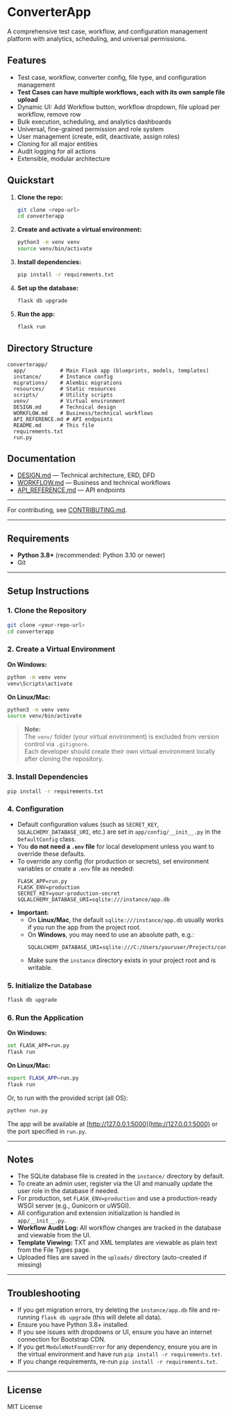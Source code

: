 # ConverterApp

A comprehensive test case, workflow, and configuration management platform with analytics, scheduling, and universal permissions.

## Features
- Test case, workflow, converter config, file type, and configuration management
- **Test Cases can have multiple workflows, each with its own sample file upload**
- Dynamic UI: Add Workflow button, workflow dropdown, file upload per workflow, remove row
- Bulk execution, scheduling, and analytics dashboards
- Universal, fine-grained permission and role system
- User management (create, edit, deactivate, assign roles)
- Cloning for all major entities
- Audit logging for all actions
- Extensible, modular architecture

## Quickstart

1. **Clone the repo:**
   ```sh
   git clone <repo-url>
   cd converterapp
   ```
2. **Create and activate a virtual environment:**
   ```sh
   python3 -m venv venv
   source venv/bin/activate
   ```
3. **Install dependencies:**
   ```sh
   pip install -r requirements.txt
   ```
4. **Set up the database:**
   ```sh
   flask db upgrade
   ```
5. **Run the app:**
   ```sh
   flask run
   ```

## Directory Structure

```
converterapp/
  app/           # Main Flask app (blueprints, models, templates)
  instance/      # Instance config
  migrations/    # Alembic migrations
  resources/     # Static resources
  scripts/       # Utility scripts
  venv/          # Virtual environment
  DESIGN.md      # Technical design
  WORKFLOW.md    # Business/technical workflows
  API_REFERENCE.md # API endpoints
  README.md      # This file
  requirements.txt
  run.py
```

## Documentation
- [DESIGN.md](DESIGN.md) — Technical architecture, ERD, DFD
- [WORKFLOW.md](WORKFLOW.md) — Business and technical workflows
- [API_REFERENCE.md](API_REFERENCE.md) — API endpoints

---
For contributing, see [CONTRIBUTING.md](CONTRIBUTING.md).

---

## Requirements
- **Python 3.8+** (recommended: Python 3.10 or newer)
- Git

---

## Setup Instructions

### 1. Clone the Repository
```sh
git clone <your-repo-url>
cd converterapp
```

### 2. Create a Virtual Environment
**On Windows:**
```sh
python -m venv venv
venv\Scripts\activate
```
**On Linux/Mac:**
```sh
python3 -m venv venv
source venv/bin/activate
```

> **Note:**  
> The `venv/` folder (your virtual environment) is excluded from version control via `.gitignore`.  
> Each developer should create their own virtual environment locally after cloning the repository.

### 3. Install Dependencies
```sh
pip install -r requirements.txt
```

### 4. Configuration
- Default configuration values (such as `SECRET_KEY`, `SQLALCHEMY_DATABASE_URI`, etc.) are set in `app/config/__init__.py` in the `DefaultConfig` class.
- You **do not need a `.env` file** for local development unless you want to override these defaults.
- To override any config (for production or secrets), set environment variables or create a `.env` file as needed:
  ```
  FLASK_APP=run.py
  FLASK_ENV=production
  SECRET_KEY=your-production-secret
  SQLALCHEMY_DATABASE_URI=sqlite:///instance/app.db
  ```
- **Important:**
  - On **Linux/Mac**, the default `sqlite:///instance/app.db` usually works if you run the app from the project root.
  - On **Windows**, you may need to use an absolute path, e.g.:
    ```
    SQLALCHEMY_DATABASE_URI=sqlite:///C:/Users/youruser/Projects/converterapp/instance/app.db
    ```
  - Make sure the `instance` directory exists in your project root and is writable.

### 5. Initialize the Database
```sh
flask db upgrade
```

### 6. Run the Application
**On Windows:**
```sh
set FLASK_APP=run.py
flask run
```
**On Linux/Mac:**
```sh
export FLASK_APP=run.py
flask run
```
Or, to run with the provided script (all OS):
```sh
python run.py
```

The app will be available at [http://127.0.0.1:5000](http://127.0.0.1:5000) or the port specified in `run.py`.

---

## Notes
- The SQLite database file is created in the `instance/` directory by default.
- To create an admin user, register via the UI and manually update the user role in the database if needed.
- For production, set `FLASK_ENV=production` and use a production-ready WSGI server (e.g., Gunicorn or uWSGI).
- All configuration and extension initialization is handled in `app/__init__.py`.
- **Workflow Audit Log:** All workflow changes are tracked in the database and viewable from the UI.
- **Template Viewing:** TXT and XML templates are viewable as plain text from the File Types page.
- Uploaded files are saved in the `uploads/` directory (auto-created if missing)

---

## Troubleshooting
- If you get migration errors, try deleting the `instance/app.db` file and re-running `flask db upgrade` (this will delete all data).
- Ensure you have Python 3.8+ installed.
- If you see issues with dropdowns or UI, ensure you have an internet connection for Bootstrap CDN.
- If you get `ModuleNotFoundError` for any dependency, ensure you are in the virtual environment and have run `pip install -r requirements.txt`.
- If you change requirements, re-run `pip install -r requirements.txt`.

---

## License
MIT License 